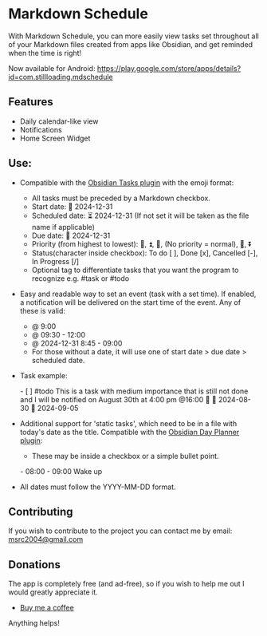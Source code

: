 # Markdown Schedule

With Markdown Schedule, you can more easily view tasks set throughout all of your Markdown files created from apps like Obsidian, and get reminded when the time is right!

Now available for Android: https://play.google.com/store/apps/details?id=com.stillloading.mdschedule

## Features
- Daily calendar-like view
- Notifications
- Home Screen Widget

## Use:
- Compatible with the [Obsidian Tasks plugin](https://github.com/obsidian-tasks-group/obsidian-tasks) with the emoji format:
  - All tasks must be preceded by a Markdown checkbox.
  - Start date: 🛫 2024-12-31
  - Scheduled date: ⏳ 2024-12-31 (If not set it will be taken as the file name if applicable)
  - Due date: 📅 2024-12-31
  - Priority (from highest to lowest): 🔺, ⏫, 🔼, (No priority = normal), 🔽, ⏬
  - Status(character inside checkbox): To do [ ], Done [x], Cancelled [-], In Progress [/]
  - Optional tag to differentiate tasks that you want the program to recognize e.g. #task or #todo
- Easy and readable way to set an event (task with a set time). If enabled, a notification will be delivered on the start time of the event. Any of these is valid:
  - @ 9:00
  - @ 09:30 - 12:00
  - @ 2024-12-31 8:45 - 09:00
  - For those without a date, it will use one of start date > due date > scheduled date.
- Task example:

  \- [ ] #todo This is a task with medium importance that is still not done and I will be notified on August 30th at 4:00 pm @16:00 🔼 🛫 2024-08-30 📅 2024-09-05
- Additional support for 'static tasks', which need to be in a file with today's date as the title. Compatible with the [Obsidian Day Planner plugin](https://github.com/ivan-lednev/obsidian-day-planner):
  - These may be inside a checkbox or a simple bullet point.

  \-  08:00 - 09:00 Wake up

- All dates must follow the YYYY-MM-DD format.

## Contributing 
If you wish to contribute to the project you can contact me by email: msrc2004@gmail.com

## Donations
The app is completely free (and ad-free), so if you wish to help me out I would greatly appreciate it.

- [Buy me a coffee](https://buymeacoffee.com/mariosanr)

Anything helps!
